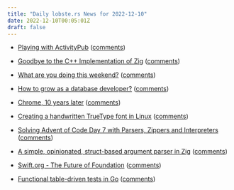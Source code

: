 ```yaml
---
title: "Daily lobste.rs News for 2022-12-10"
date: 2022-12-10T00:05:01Z
draft: false
---
```






- [Playing with ActivityPub](https://macwright.com/2022/12/09/activitypub.html)
  ([comments](https://lobste.rs/s/xvvjza/playing_with_activitypub))



- [Goodbye to the C++ Implementation of Zig](https://ziglang.org/news/goodbye-cpp/)
  ([comments](https://lobste.rs/s/g55iso/goodbye_c_implementation_zig))



- [What are you doing this weekend?]()
  ([comments](https://lobste.rs/s/dqshxf/what_are_you_doing_this_weekend))



- [How to grow as a database developer?](https://minimalmodeling.substack.com/p/how-to-grow-as-a-database-developer)
  ([comments](https://lobste.rs/s/cka4rn/how_grow_as_database_developer))



- [Chrome, 10 years later](https://neugierig.org/software/blog/2022/12/chrome.html)
  ([comments](https://lobste.rs/s/x8uv9q/chrome_10_years_later))



- [Creating a handwritten TrueType font in Linux](https://gordonlesti.com/creating-a-handwritten-truetype-font-in-linux/)
  ([comments](https://lobste.rs/s/mthwbp/creating_handwritten_truetype_font))



- [Solving Advent of Code Day 7 with Parsers, Zippers and Interpreters](https://notes.abhinavsarkar.net/2022/aoc-7)
  ([comments](https://lobste.rs/s/bwq4eh/solving_advent_code_day_7_with_parsers))



- [A simple, opinionated, struct-based argument parser in Zig](https://github.com/jiacai2050/simargs)
  ([comments](https://lobste.rs/s/jqial5/simple_opinionated_struct_based))



- [Swift.org - The Future of Foundation](https://www.swift.org/blog/future-of-foundation/)
  ([comments](https://lobste.rs/s/tgfnwh/swift_org_future_foundation))



- [Functional table-driven tests in Go](https://arslan.io/2022/12/04/functional-table-driven-tests-in-go)
  ([comments](https://lobste.rs/s/7blsww/functional_table_driven_tests_go))


